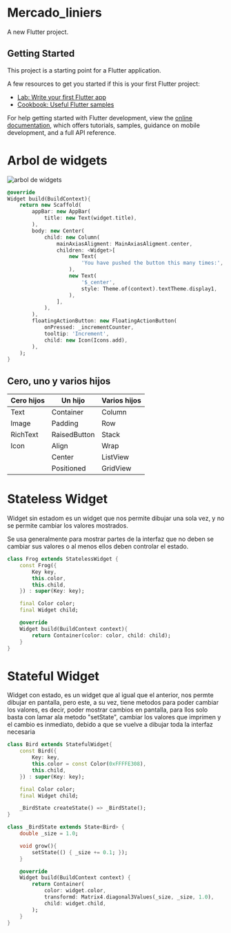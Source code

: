 # Mercado_liniers

A new Flutter project.

## Getting Started

This project is a starting point for a Flutter application.

A few resources to get you started if this is your first Flutter project:

- [Lab: Write your first Flutter app](https://docs.flutter.dev/get-started/codelab)
- [Cookbook: Useful Flutter samples](https://docs.flutter.dev/cookbook)

For help getting started with Flutter development, view the
[online documentation](https://docs.flutter.dev/), which offers tutorials,
samples, guidance on mobile development, and a full API reference.


# Arbol de widgets 
![arbol de widgets](https://miro.medium.com/max/640/1*z_A9htJmE6THrxZeloVRiw.webp)

~~~ dart
@override
Widget build(BuildContext){
    return new Scaffold(
        appBar: new AppBar(
            title: new Text(widget.title),
        ),
        body: new Center(
            child: new Column(
                mainAxiasAligment: MainAxiasAligment.center,
                children: <Widget>[
                    new Text(
                        'You have pushed the button this many times:',
                    ),
                    new Text(
                        '$_center',
                        style: Theme.of(context).textTheme.display1,
                    ),
                ],
            ),
        ),
        floatingActionButton: new FloatingActionButton(
            onPressed: _incrementCounter,
            tooltip: 'Increment',
            child: new Icon(Icons.add),
        ),
    );
}
~~~

## Cero, uno y varios hijos

| Cero hijos | Un hijo | Varios hijos |
|------------|---------|--------------|
| Text       | Container| Column |
| Image      | Padding | Row |
| RichText   | RaisedButton | Stack |
| Icon       | Align    | Wrap |
|            | Center   | ListView |
|            | Positioned | GridView |


# Stateless Widget
Widget sin estadom es un widget que nos permite dibujar una sola vez, y no se permite cambiar los valores mostrados.

Se usa generalmente para mostrar partes de la interfaz que no deben se cambiar sus valores o al menos ellos deben controlar el estado.

~~~ dart
class Frog extends StatelessWidget {
    const Frog({
        Key key,
        this.color,
        this.child,
    }) : super(Key: key);

    final Color color;
    final Widget child;

    @override
    Widget build(BuildContext context){
        return Container(color: color, child: child);   
    }
}
~~~

# Stateful Widget
Widget con estado, es un widget que al igual que el anterior, nos permte dibujar en pantalla, pero este, a su vez, tiene metodos para poder cambiar los valores, es decir, poder mostrar cambios en pantalla, para llos solo basta con lamar ala metodo "setState", cambiar los valores que imprimen y el cambio es inmediato, debido a que se vuelve a dibujar toda la interfaz necesaria

~~~ dart
class Bird extends StatefulWidget{
    const Bird({
        Key: key,
        this.color = const Color(0xFFFFE308),
        this.child,
    }) : super(Key: key);

    final Color color;
    final Widget child;

    _BirdState createState() => _BirdState();
}

class _BirdState extends State<Bird> {
    double _size = 1.0;

    void grow(){
        setState(() { _size += 0.1; });
    }

    @override
    Widget build(BuildContext context) {
        return Container(
            color: widget.color,
            transformd: Matrix4.diagonal3Values(_size, _size, 1.0),
            child: widget.child,
        );
    }
}
~~~